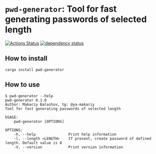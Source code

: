 # `pwd-generator`: Tool for fast generating passwords of selected length
[![Actions Status](https://github.com/ya-makariy/pwd-generator/actions/workflows/publish-to-crates.yml/badge.svg)](https://github.com/ya-makariy/pwd-generator/actions)
[![dependency status](https://deps.rs/crate/pwd-generator/0.1.0/status.svg)](https://deps.rs/crate/pwd-generator/0.1.0)

## How to install
`cargo install pwd-generator`

## How to use 
```commandline
$ pwd-generator --help
pwd-generator 0.1.0
Author: Makariy Balashov, tg: @ya-makariy
Tool for fast generating passwords of selected length

USAGE:
    pwd-generator [OPTIONS]

OPTIONS:
    -h, --help               Print help information
    -l, --length <LENGTH>    If present, create password of defined length. Default value is 8
    -V, --version            Print version information

```